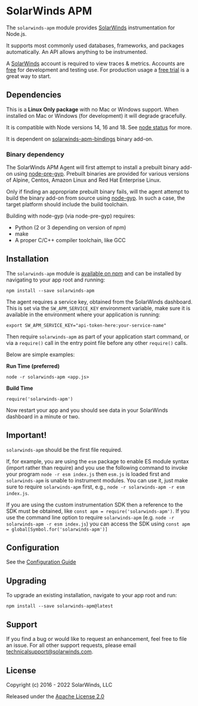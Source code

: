# SolarWinds APM

The `solarwinds-apm` module provides [SolarWinds](https://www.solarwinds.com) instrumentation for Node.js.

It supports most commonly used databases, frameworks, and packages automatically. An
API allows anything to be instrumented.

A [SolarWinds](https://www.solarwinds.com) account is required to view traces & metrics.
Accounts are [free](https://www.solarwinds.com) for development and testing use. For production usage a [free trial](https://www.solarwinds.com)
is a great way to start.

## Dependencies

This is a **Linux Only package** with no Mac or Windows support. When installed on Mac or Windows (for development) it will degrade gracefully.

It is compatible with Node versions 14, 16 and 18. See [node status](https://github.com/nodejs/Release) for more.

It is dependent on [solarwinds-apm-bindings](https://github.com/solarwindscloud/solarwinds-bindings-node) binary add-on. 

### Binary dependency

The SolarWinds APM Agent will first attempt to install a prebuilt binary add-on using [node-pre-gyp](https://github.com/mapbox/node-pre-gyp). Prebuilt binaries are provided for various versions of Alpine, Centos, Amazon Linux and Red Hat Enterprise Linux.

Only if finding an appropriate prebuilt binary fails, will the agent attempt to build the binary add-on from source using [node-gyp](https://github.com/nodejs/node-gyp#on-unix). In such a case, the target platform should include the build toolchain.

Building with node-gyp (via node-pre-gyp) requires:

- Python (2 or 3 depending on version of npm)
- make
- A proper C/C++ compiler toolchain, like GCC

## Installation

The `solarwinds-apm` module is [available on npm](http://npmjs.org/package/solarwinds-apm) and can be installed
by navigating to your app root and running:

```
npm install --save solarwinds-apm
```

The agent requires a service key, obtained from the SolarWinds dashboard. This is set via the `SW_APM_SERVICE_KEY` environment variable, make
sure it is available in the environment where your application is running:

```
export SW_APM_SERVICE_KEY="api-token-here:your-service-name"
```

Then require `solarwinds-apm` as part of your application start command, or via a `require()` call in the entry point file before any other `require()` calls. 

Below are simple examples:

**Run Time (preferred)**
```
node -r solarwinds-apm <app.js>
```

**Build Time**
```
require('solarwinds-apm')
```

Now restart your app and you should see data in your SolarWinds dashboard in a minute or two.

## Important!

`solarwinds-apm` should be the first file required. 

If, for example, you are using the `esm` package to enable ES module syntax (import rather than require) and you use the following
command to invoke your program `node -r esm index.js` then `esm.js` is loaded first and `solarwinds-apm` is unable to instrument modules. You can use it, just make sure to require `solarwinds-apm` first, e.g., `node -r solarwinds-apm -r esm index.js`.

If you are using the custom instrumentation SDK then a reference to the SDK must be obtained,  like `const apm = require('solarwinds-apm')`. If you use the command line option to require `solarwinds-apm` (e.g. `node -r solarwinds-apm -r esm index.js`) you can access the SDK using `const apm = global[Symbol.for('solarwinds-apm')]`

## Configuration

See the [Configuration Guide](https://github.com/solarwindscloud/solarwinds-apm-node/blob/main/CONFIGURATION.md)

## Upgrading

To upgrade an existing installation, navigate to your app root and run:

```
npm install --save solarwinds-apm@latest
```

## Support

If you find a bug or would like to request an enhancement, feel free to file
an issue. For all other support requests, please email technicalsupport@solarwinds.com.


## License

Copyright (c) 2016 - 2022 SolarWinds, LLC

Released under the [Apache License 2.0](http://www.apache.org/licenses/LICENSE-2.0)
